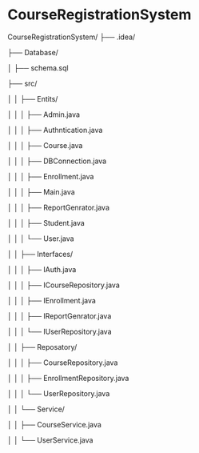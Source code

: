 # CourseRegistrationSystem

CourseRegistrationSystem/
├── .idea/

├── Database/

│   ├── schema.sql

├── src/

│   │       ├── Entits/

│   │       │   ├── Admin.java

│   │       │   ├── Authntication.java

│   │       │   ├── Course.java

│   │       │   ├── DBConnection.java

│   │       │   ├── Enrollment.java

│   │       │   ├── Main.java

│   │       │   ├── ReportGenrator.java

│   │       │   ├── Student.java

│   │       │   └── User.java

│   │       ├── Interfaces/

│   │       │   ├── IAuth.java

│   │       │   ├── ICourseRepository.java

│   │       │   ├── IEnrollment.java

│   │       │   ├── IReportGenrator.java

│   │       │   └── IUserRepository.java

│   │       ├── Reposatory/

│   │       │   ├── CourseRepository.java

│   │       │   ├── EnrollmentRepository.java

│   │       │   └── UserRepository.java

│   │       └── Service/

│   │           ├── CourseService.java

│   │           └── UserService.java

